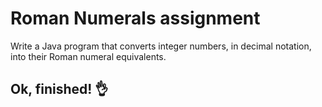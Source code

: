 # Roman Numerals assignment

Write a Java program that converts integer numbers, in decimal notation, into their Roman numeral equivalents.

## Ok, finished! :ok_hand:

